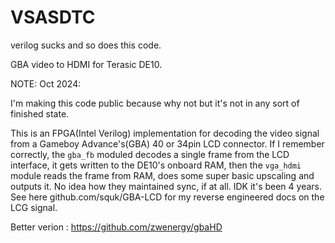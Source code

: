 # VSASDTC
 verilog sucks and so does this code. 
 
GBA video to HDMI for Terasic DE10. 

NOTE: Oct 2024:

I'm making this code public because why not but it's not in any sort of finished state. 

This is an FPGA(Intel Verilog) implementation for decoding the video signal from a Gameboy Advance's(GBA) 40 or 34pin LCD connector. If I remember correctly, the `gba_fb` moduled decodes a single frame from the LCD interface, it gets written to the DE10's onboard RAM, then the `vga_hdmi` module reads the frame from RAM, does some super basic upscaling and outputs it. No idea how they maintained sync, if at all. IDK it's been 4 years. See here github.com/squk/GBA-LCD for my reverse engineered docs on the LCG signal. 

Better verion : https://github.com/zwenergy/gbaHD
